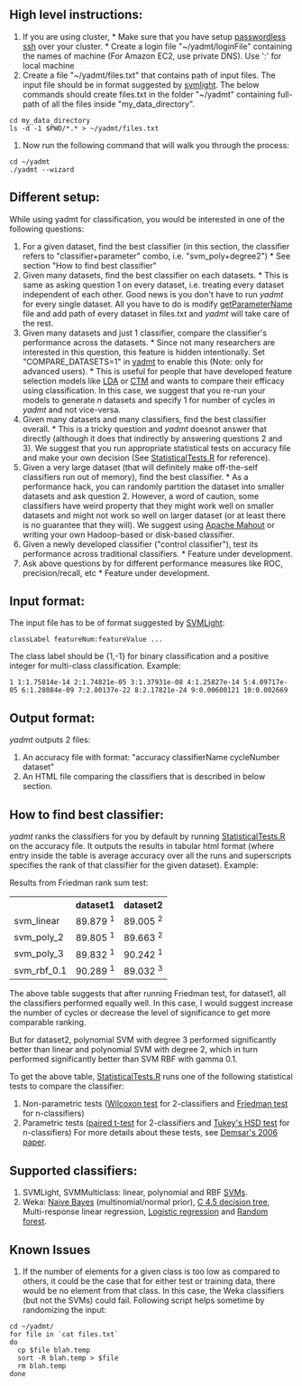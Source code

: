 ## High level instructions: ##

  1. If you are using cluster,
    * Make sure that you have setup [passwordless ssh](http://www.thecloudavenue.com/2012/01/how-to-setup-password-less-ssh-to.html) over your cluster.
    * Create a login file "~/yadmt/loginFile" containing the names of machine (For Amazon EC2, use private DNS). Use ':' for local machine
  1. Create a file "~/yadmt/files.txt" that contains path of input files. The input file should be in format suggested by  [svmlight](http://svmlight.joachims.org/). The below commands should create files.txt in the folder "~/yadmt" containing full-path of all the files inside "my\_data\_directory".
```
cd my_data_directory
ls -d -1 $PWD/*.* > ~/yadmt/files.txt
```
  1. Now run the following command that will walk you through the process:
```
cd ~/yadmt
./yadmt --wizard
```

## Different setup: ##

While using yadmt for classification, you would be interested in one of the following questions:
  1. For a given dataset, find the best classifier (in this section, the classifier refers to "classifier+parameter" combo, i.e. "svm\_poly+degree2")
    * See section "How to find best classifier"
  1. Given many datasets, find the best classifier on each datasets.
    * This is same as asking question 1 on every dataset, i.e. treating every dataset independent of each other. Good news is you don't have to run _yadmt_ for every single dataset. All you have to do is modify [getParameterName](http://code.google.com/p/yadmt/source/browse/trunk/src/getParameterName.sh) file and add path of every dataset in files.txt and _yadmt_ will take care of the rest.
  1. Given many datasets and just 1 classifier, compare the classifier's performance across the datasets.
    * Since not many researchers are interested in this question, this feature is hidden intentionally. Set "COMPARE\_DATASETS=1" in [yadmt](http://code.google.com/p/yadmt/source/browse/trunk/src/yadmt.sh) to enable this (Note: only for advanced users).
    * This is useful for people that have developed feature selection models like [LDA](http://en.wikipedia.org/wiki/Latent_Dirichlet_allocation) or [CTM](http://www.cs.cmu.edu/~lafferty/pub/ctm.pdf) and wants to compare their efficacy using classification. In this case, we suggest that you re-run your models to generate _n_ datasets and specify 1 for number of cycles in _yadmt_ and not vice-versa.
  1. Given many datasets and many classifiers, find the best classifier overall.
    * This is a tricky question and _yadmt_ doesnot answer that directly (although it does that indirectly by answering questions 2 and 3). We suggest that you run appropriate statistical tests on accuracy file and make your own decision (See [StatisticalTests.R](http://code.google.com/p/yadmt/source/browse/trunk/src/StatisticalTests.R) for reference).
  1. Given a very large dataset (that will definitely make off-the-self classifiers run out of memory), find the best classifier.
    * As a performance hack, you can randomly partition the dataset into smaller datasets and ask question 2. However, a word of caution, some classifiers have weird property that they might work well on smaller datasets and might not work so well on larger dataset (or at least there is no guarantee that they will). We suggest using [Apache Mahout](http://mahout.apache.org/) or writing your own Hadoop-based or disk-based classifier.
  1. Given a newly developed classifier ("control classifier"), test its performance across traditional classifiers.
    * Feature under development.
  1. Ask above questions by for different performance measures like ROC, precision/recall, etc
    * Feature under development.

## Input format: ##
The input file has to be of format suggested by [SVMLight](http://svmlight.joachims.org/):
```
classLabel featureNum:featureValue ...
```
The class label should be {1,-1} for binary classification and a positive integer for multi-class classification. Example:
```
1 1:1.75814e-14 2:1.74821e-05 3:1.37931e-08 4:1.25827e-14 5:4.09717e-05 6:1.28084e-09 7:2.80137e-22 8:2.17821e-24 9:0.00600121 10:0.002669 
```

## Output format: ##
_yadmt_ outputs 2 files:
  1. An accuracy file with format: "accuracy classifierName cycleNumber dataset"
  1. An HTML file comparing the classifiers that is described in below section.

## How to find best classifier: ##
_yadmt_ ranks the classifiers for you by default by running [StatisticalTests.R](http://code.google.com/p/yadmt/source/browse/trunk/src/StatisticalTests.R) on the accuracy file. It outputs the results in tabular html format (where entry inside the table is average accuracy over all the runs and superscripts specifies the rank of that classifier for the given dataset). Example:

<table>
Results from Friedman rank sum test:<br>
<tr> <th>  </th><th> dataset1 </th><th> dataset2 </th></tr>
<tr> <td> svm_linear </td> <td> 89.879 <sup> 1 </sup></td> <td> 89.005 <sup> 2 </sup></td> </tr>
<tr> <td> svm_poly_2 </td> <td> 89.805 <sup> 1 </sup></td> <td> 89.663 <sup> 2 </sup></td> </tr>
<tr> <td> svm_poly_3 </td> <td> 89.832 <sup> 1 </sup></td> <td> 90.242 <sup> 1 </sup></td> </tr>
<tr> <td> svm_rbf_0.1 </td> <td> 90.289 <sup> 1 </sup></td> <td> 89.032 <sup> 3 </sup></td> </tr>
</table>

The above table suggests that after running Friedman test, for dataset1, all the classifiers performed equally well. In this case, I would suggest increase the number of cycles or decrease the level of significance to get more comparable ranking.

But for dataset2, polynomial SVM with degree 3 performed significantly better than linear and polynomial SVM with degree 2, which in turn performed significantly better than SVM RBF with gamma 0.1.

To get the above table, [StatisticalTests.R](http://code.google.com/p/yadmt/source/browse/trunk/src/StatisticalTests.R) runs one of the following statistical tests to compare the classifier:
  1. Non-parametric tests ([Wilcoxon test](http://en.wikipedia.org/wiki/Wilcoxon_signed-rank_test) for 2-classifiers and [Friedman test](http://en.wikipedia.org/wiki/Friedman_test) for n-classifiers)
  1. Parametric tests ([paired t-test](http://en.wikipedia.org/wiki/Student's_t-test) for 2-classifiers and [Tukey's HSD test](http://en.wikipedia.org/wiki/Tukey%27s_range_test) for n-classifiers)
For more details about these tests, see [Demsar's 2006 paper](http://jmlr.csail.mit.edu/papers/volume7/demsar06a/demsar06a.pdf).

## Supported classifiers: ##
  1. SVMLight, SVMMulticlass: linear, polynomial and RBF [SVMs](http://en.wikipedia.org/wiki/Support_vector_machine).
  1. Weka: [Naive Bayes](http://en.wikipedia.org/wiki/Naive_Bayes_classifier) (multinomial/normal prior),  [C 4.5 decision tree](http://en.wikipedia.org/wiki/C4.5_algorithm), Multi-response linear regression,  [Logistic regression](http://en.wikipedia.org/wiki/Logistic_regression) and [Random forest](http://en.wikipedia.org/wiki/Random_forest).

## Known Issues ##
  1. If the number of elements for a given class is too low as compared to others, it could be the case that for either test or training data, there would be no element from that class. In this case, the Weka classifiers (but not the SVMs) could fail. Following script helps sometime by randomizing the input:
```
cd ~/yadmt/
for file in `cat files.txt`
do
  cp $file blah.temp
  sort -R blah.temp > $file
  rm blah.temp
done
```